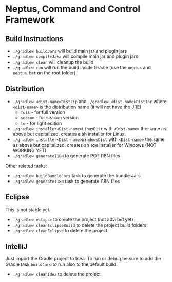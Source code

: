Neptus, Command and Control Framework
=====================================

Build Instructions
------------------

* `./gradlew buildJars` will build main jar and plugin jars
* `./gradlew compileJava` will compile main jar and plugin jars
* `./gradlew clean` will cleanup the build
* `./gradlew run` will run the build inside Gradle (use the `neptus` and `neptus.bat` on the root folder)

Distribution
------------

* `./gradlew <dist-name>DistZip` and `./gradlew <dist-name>DistTar` where `<dist-name>` is the distribution name (it will not have the JRE)
  * `full` - for full version
  * `seacon` - for seacon version
  * `le` - for light edition
* `./gradlew installer<Dist-name>LinuxDist` with `<Dist-name>` the same as above but capitalized, creates a sh installer for Linux.
* `./gradlew installer<Dist-name>WindowsDist` with `<Dist-name>` the same as above but capitalized, creates an exe installer for Windows (NOT WORKING YET)
* `./gradlew generateI18N` to generate POT I18N files

Other related tasks:

* `./gradlew buildBundleJars` task to generate the bundle Jars
* `./gradlew generateI18N` task to generate I18N files

Eclipse
-------

This is not stable yet.

* `./gradlew eclipse` to create the project (not advised yet)
* `./gradlew cleanEclipseBuild` to delete the project build folders
* `./gradlew cleanEclipse` to delete the project

IntelliJ
--------

Just import the Gradle project to Idea. To run or debug be sure to add the Gradle
task `buildJars` to run also to the default build.

* `./gradlew cleanIdea` to delete the project
